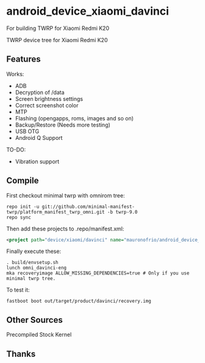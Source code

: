 # android_device_xiaomi_davinci
For building TWRP for Xiaomi Redmi K20

TWRP device tree for Xiaomi Redmi K20

## Features

Works:

- ADB
- Decryption of /data
- Screen brightness settings
- Correct screenshot color
- MTP
- Flashing (opengapps, roms, images and so on)
- Backup/Restore (Needs more testing)
- USB OTG
- Android Q Support

TO-DO:

- Vibration support

## Compile

First checkout minimal twrp with omnirom tree:

```
repo init -u git://github.com/minimal-manifest-twrp/platform_manifest_twrp_omni.git -b twrp-9.0
repo sync
```

Then add these projects to .repo/manifest.xml:

```xml
<project path="device/xiaomi/davinci" name="mauronofrio/android_device_xiaomi_davinci" remote="github" revision="android-9.0" />
```

Finally execute these:

```
. build/envsetup.sh
lunch omni_davinci-eng
mka recoveryimage ALLOW_MISSING_DEPENDENCIES=true # Only if you use minimal twrp tree.
```

To test it:

```
fastboot boot out/target/product/davinci/recovery.img
```

## Other Sources

Precompiled Stock Kernel

## Thanks

